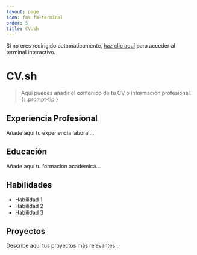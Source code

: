 ```yaml
---
layout: page
icon: fas fa-terminal
order: 5
title: CV.sh
---
```


<script>
    // Redirigir al archivo HTML del terminal
    window.location.href = '/cv.sh/';
</script>

<noscript>
    <p>Si no eres redirigido automáticamente, <a href="/cv.sh/">haz clic aquí</a> para acceder al terminal interactivo.</p>
</noscript>

# CV.sh

> Aquí puedes añadir el contenido de tu CV o información profesional.
{: .prompt-tip }

## Experiencia Profesional

Añade aquí tu experiencia laboral...

## Educación

Añade aquí tu formación académica...

## Habilidades

- Habilidad 1
- Habilidad 2
- Habilidad 3

## Proyectos

Describe aquí tus proyectos más relevantes... 